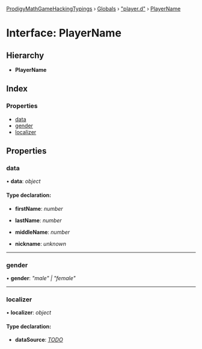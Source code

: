 [ProdigyMathGameHackingTypings](../README.md) › [Globals](../globals.md) › ["player.d"](../modules/_player_d_.md) › [PlayerName](_player_d_.playername.md)

# Interface: PlayerName

## Hierarchy

* **PlayerName**

## Index

### Properties

* [data](_player_d_.playername.md#data)
* [gender](_player_d_.playername.md#gender)
* [localizer](_player_d_.playername.md#localizer)

## Properties

###  data

• **data**: *object*

#### Type declaration:

* **firstName**: *number*

* **lastName**: *number*

* **middleName**: *number*

* **nickname**: *unknown*

___

###  gender

• **gender**: *"male" | "female"*

___

###  localizer

• **localizer**: *object*

#### Type declaration:

* **dataSource**: *[TODO](../modules/_util_d_.md#todo)*
